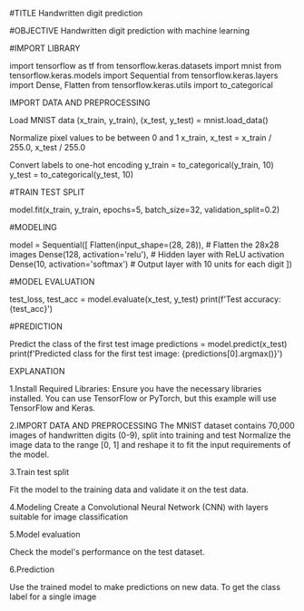#TITLE
Handwritten digit prediction 

#OBJECTIVE
Handwritten digit prediction with machine learning

#IMPORT LIBRARY

import tensorflow as tf
from tensorflow.keras.datasets import mnist
from tensorflow.keras.models import Sequential
from tensorflow.keras.layers import Dense, Flatten
from tensorflow.keras.utils import to_categorical

IMPORT DATA AND PREPROCESSING

Load MNIST data
(x_train, y_train), (x_test, y_test) = mnist.load_data()

Normalize pixel values to be between 0 and 1
x_train, x_test = x_train / 255.0, x_test / 255.0

Convert labels to one-hot encoding
y_train = to_categorical(y_train, 10)
y_test = to_categorical(y_test, 10)


#TRAIN TEST SPLIT

model.fit(x_train, y_train, epochs=5, batch_size=32, validation_split=0.2)

     
#MODELING

model = Sequential([
    Flatten(input_shape=(28, 28)),  # Flatten the 28x28 images
    Dense(128, activation='relu'),  # Hidden layer with ReLU activation
    Dense(10, activation='softmax') # Output layer with 10 units for each digit
])


     
#MODEL EVALUATION

test_loss, test_acc = model.evaluate(x_test, y_test)
print(f'Test accuracy: {test_acc}')



     
#PREDICTION

Predict the class of the first test image
predictions = model.predict(x_test)
print(f'Predicted class for the first test image: {predictions[0].argmax()}')

EXPLANATION

1.Install Required Libraries:
Ensure you have the necessary libraries installed. You can use TensorFlow or PyTorch, but this example will use TensorFlow and Keras.
 
2.IMPORT DATA AND PREPROCESSING
The MNIST dataset contains 70,000 images of handwritten digits (0-9), split into training and test
Normalize the image data to the range [0, 1] and reshape it to fit the input requirements of the model.

3.Train test split

Fit the model to the training data and validate it on the test data.

4.Modeling
Create a Convolutional Neural Network (CNN) with layers suitable for image classification

5.Model evaluation

Check the model's performance on the test dataset.

6.Prediction

Use the trained model to make predictions on new data.
To get the class label for a single image




